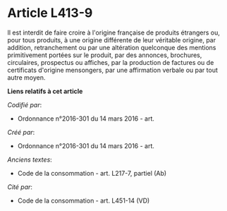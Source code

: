 # Article L413-9

Il est interdit de faire croire à l'origine française de produits étrangers ou, pour tous produits, à une origine différente
de leur véritable origine, par addition, retranchement ou par une altération quelconque des mentions primitivement portées
sur le produit, par des annonces, brochures, circulaires, prospectus ou affiches, par la production de factures ou de
certificats d'origine mensongers, par une affirmation verbale ou par tout autre moyen.

**Liens relatifs à cet article**

_Codifié par_:

  - Ordonnance n°2016-301 du 14 mars 2016 - art.

_Créé par_:

  - Ordonnance n°2016-301 du 14 mars 2016 - art.

_Anciens textes_:

  - Code de la consommation - art. L217-7, partiel (Ab)

_Cité par_:

  - Code de la consommation - art. L451-14 (VD)
